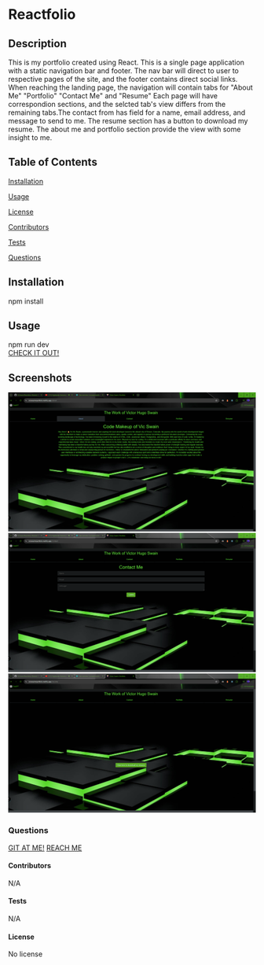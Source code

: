   # Reactfolio

  ## Description
  This is my portfolio created using React. This is a single page application with a static navigation bar and footer. The nav bar will direct to user to respective pages of the site, and the footer contains direct social links. When reaching the landing page, the navigation will contain tabs for "About Me" "Portfolio" "Contact Me" and "Resume" Each page will have correspondion sections, and the selcted tab's view differs from the remaining tabs.The contact from has field for a name, email address, and message to send to me. The resume section has a button to download my resume. The about me and portfolio section provide the view with some insight to me. 

  ## Table of Contents
  [Installation](#installation)

  [Usage](#usage)

  [License](#license)

  [Contributors](#contributors)

  [Tests](#tests)

  [Questions](#questions)


  ## Installation
  npm install

  ## Usage
  npm run dev  
  [CHECK IT OUT!](https://vicswainreactfolio.netlify.app/)

  ## Screenshots
  ![Result Screenshot](./public/images/Reactfolio1.png)
  ![Result Screenshot](./public/images/Reactfolio2.png)
  ![Result Screenshot](./public/images/Reactfolio3.png)

  ### Questions
  [GIT AT ME!](https://github.com/VicSwain)
  [REACH ME](@huracanmusic2016@gmail.com)


  #### Contributors
  N/A
  #### Tests
  N/A

  #### License 
  No license

